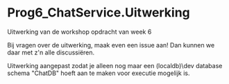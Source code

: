 # Prog6_ChatService.Uitwerking

Uitwerking van de workshop opdracht van week 6

Bij vragen over de uitwerking, maak even een issue aan! Dan kunnen we daar met z'n alle discussiëren.

Uitwerking aangepast zodat je alleen nog maar een (localdb)\dev database schema "ChatDB" hoeft aan te maken voor executie mogelijk is.
